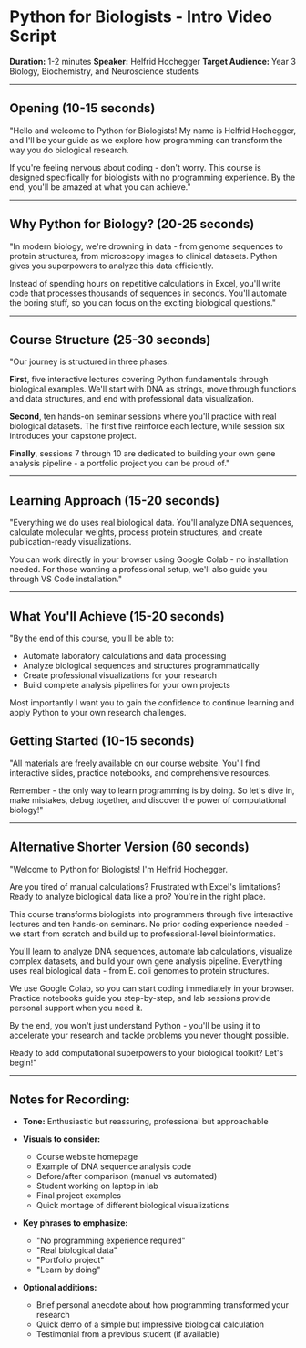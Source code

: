 # Python for Biologists - Intro Video Script

 **Duration:** 1-2 minutes
**Speaker:** Helfrid Hochegger
**Target Audience:** Year 3 Biology, Biochemistry, and Neuroscience students

---

## Opening (10-15 seconds)

"Hello and welcome to Python for Biologists! My name is Helfrid Hochegger, and I'll be your guide as we explore how programming can transform the way you do biological research.

If you're feeling nervous about coding - don't worry. This course is designed specifically for biologists with no programming experience. By the end, you'll be amazed at what you can achieve."

---

## Why Python for Biology? (20-25 seconds)

"In modern biology, we're drowning in data - from genome sequences to protein structures, from microscopy images to clinical datasets. Python gives you superpowers to analyze this data efficiently.

Instead of spending hours on repetitive calculations in Excel, you'll write code that processes thousands of sequences in seconds. You'll automate the boring stuff, so you can focus on the exciting biological questions."

---

## Course Structure (25-30 seconds)

"Our journey is structured in three phases:

**First**, five interactive lectures covering Python fundamentals through biological examples. We'll start with DNA as strings, move through functions and data structures, and end with professional data visualization.

**Second**, ten hands-on seminar sessions where you'll practice with real biological datasets. The first five reinforce each lecture, while session six introduces your capstone project.

**Finally**, sessions 7 through 10 are dedicated to building your own gene analysis pipeline - a portfolio project you can be proud of."

---

## Learning Approach (15-20 seconds)

"Everything we do uses real biological data. You'll analyze DNA sequences, calculate molecular weights, process protein structures, and create publication-ready visualizations.

You can work directly in your browser using Google Colab - no installation needed. For those wanting a professional setup, we'll also guide you through VS Code installation."

---

## What You'll Achieve (15-20 seconds)

"By the end of this course, you'll be able to:

- Automate laboratory calculations and data processing
- Analyze biological sequences and structures programmatically
- Create professional visualizations for your research
- Build complete analysis pipelines for your own projects

Most importantly I want you to gain the confidence to continue learning and apply Python to your own research challenges.

## Getting Started (10-15 seconds)

"All materials are freely available on our course website. You'll find interactive slides, practice notebooks, and comprehensive resources.

Remember - the only way to learn programming is by doing. So let's dive in, make mistakes, debug together, and discover the power of computational biology!"

---

## Alternative Shorter Version (60 seconds)

"Welcome to Python for Biologists! I'm Helfrid Hochegger.

Are you tired of manual calculations? Frustrated with Excel's limitations? Ready to analyze biological data like a pro? You're in the right place.

This course transforms biologists into programmers through five interactive lectures and ten hands-on seminars. No prior coding experience needed - we start from scratch and build up to professional-level bioinformatics.

You'll learn to analyze DNA sequences, automate lab calculations, visualize complex datasets, and build your own gene analysis pipeline. Everything uses real biological data - from E. coli genomes to protein structures.

We use Google Colab, so you can start coding immediately in your browser. Practice notebooks guide you step-by-step, and lab sessions provide personal support when you need it.

By the end, you won't just understand Python - you'll be using it to accelerate your research and tackle problems you never thought possible.

Ready to add computational superpowers to your biological toolkit? Let's begin!"

---

## Notes for Recording:

- **Tone:** Enthusiastic but reassuring, professional but approachable
- **Visuals to consider:**

  - Course website homepage
  - Example of DNA sequence analysis code
  - Before/after comparison (manual vs automated)
  - Student working on laptop in lab
  - Final project examples
  - Quick montage of different biological visualizations
- **Key phrases to emphasize:**

  - "No programming experience required"
  - "Real biological data"
  - "Portfolio project"
  - "Learn by doing"
- **Optional additions:**

  - Brief personal anecdote about how programming transformed your research
  - Quick demo of a simple but impressive biological calculation
  - Testimonial from a previous student (if available)
